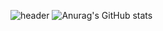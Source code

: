 ![header](https://capsule-render.vercel.app/api?type=transparent&color=auto&height=250&section=header&text=Jae%20Seong's%20GitHub&fontSize=90)
![Anurag's GitHub stats](https://github-readme-stats.vercel.app/api?username=pjs1710&show_icons=true&theme=graywhite)
